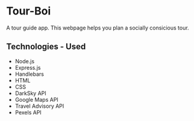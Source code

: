 # Tour-Boi
A tour guide app. This webpage helps you plan a socially consicious tour. 

## Technologies - Used
- Node.js
- Express.js
- Handlebars
- HTML
- CSS
- DarkSky API
- Google Maps API
- Travel Advisory API
- Pexels API
